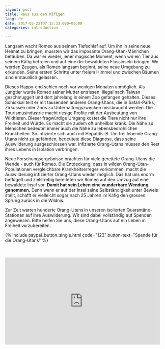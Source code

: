 ```yaml
---
layout: post
title: Raus aus den Käfigen
lang: de
date: 2017-02-22T07:15:33.000+00:00
categories: introduction

---
```

Langsam wacht Romeo aus seinem Tiefschlaf auf. Um ihn in seine neue Heimat zu bringen, mussten wir das imposante Orang-Utan-Männchen betäuben. Da war er wieder, jener magische Moment, wenn wir ein Tier aus seinem Käfig befreien und auf eine der bewaldeten Flussinseln bringen. Wir werden Zeugen, als Romeo langsam beginnt, seine neue Umgebung zu erkunden. Seine ersten Schritte unter freiem Himmel und zwischen Bäumen sind erstaunlich gelassen.

Dieses Happy-end schien noch vor wenigen Monaten unmöglich. Als Jungtier wurde Romeo seiner Mutter entrissen, illegal nach Taiwan geschmuggelt und dort jahrelang in einem Zoo gefangen gehalten. Dieses Schicksal teilt er mit tausenden anderen Orang-Utans, die in Safari-Parks, Zirkussen oder Zoos zu Unterhaltungszwecken missbraucht werden. Die Tourismusindustrie macht riesige Profite mit der Ausbeutung von Wildtieren. Dieser fragwürdige Umgang kostet die Tiere nicht nur ihre Freiheit und Würde. Es macht sie zudem oft unheilbar krank. Die Nähe zu Menschen bedeutet immer auch die Nähe zu lebensbedrohlichen Krankheiten. So infizierte sich auch mit Hepatitis-B. Um frei lebende Orang-Utans nicht zu gefährden, bedeutete diese Diagnose, dass seine Auswilderung ausgeschlossen war. Infizierte Orang-Utans müssen den Rest ihres Lebens in Isolation verbringen.

Neue Forschungsergebnisse brachten für viele gerettete Orang-Utans die Wende - auch für Romeo. Die Entdeckung, dass in wilden Orang-Utan-Populationen vergleichbare Krankheitserreger vorkommen, macht die Auswilderung infizierter Orang-Utans wieder möglich. Das hat uns enorm beflügelt und zielstrebig bereiteten wir Romeo auf den Umzug auf eine bewaldete Insel vor. **Damit hat sein Leben eine wunderbare Wendung genommen.** Denn wenn er auf der Insel seine Selbständigkeit unter Beweis stellt, schafft er vielleicht sogar nach 25 Jahren im Käfig den grossen Sprung zurück in die Wildnis.

Zur Zeit warten hunderte Orang-Utans in unseren isolierten Quarantäne-Stationen auf ihre Auswilderung. Wir sind dabei vollständig auf Spenden angewiesen. Bitte helfen Sie uns, diese Orang-Utans auf ein Leben in Freiheit vorzubereiten.

{% include paypal_button_single.html code="123" button-text="Spende für die Orang-Utans" %}

<br>
<br>

<style>.embed-container { position: relative; padding-bottom: 56.25%; height: 0; overflow: hidden; max-width: 100%; } .embed-container iframe, .embed-container object, .embed-container embed { position: absolute; top: 0; left: 0; width: 100%; height: 100%; }</style><div class='embed-container'><iframe src='https://www.youtube.com/embed/ddu1IqavDpM?modestbranding=1' frameborder='0' allowfullscreen></iframe></div>